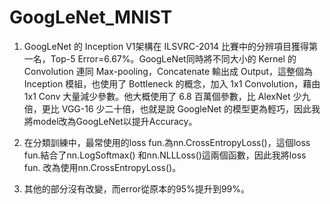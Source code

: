 # GoogLeNet_MNIST
1.	GoogLeNet 的 Inception V1架構在 ILSVRC-2014 比賽中的分辨項目獲得第一名，Top-5 Error=6.67%。GoogLeNet同時將不同大小的 Kernel 的 Convolution 連同 Max-pooling，Concatenate 輸出成 Output，這整個為 Inception 模組，也使用了 Bottleneck 的概念，加入 1x1 Convolution，藉由 1x1 Conv 大量減少參數。他大概使用了 6.8 百萬個參數，比 AlexNet 少九倍，更比 VGG-16 少二十倍，也就是說 GoogleNet 的模型更為輕巧，因此我將model改為GoogLeNet以提升Accuracy。

2.	在分類訓練中，最常使用的loss fun.為nn.CrossEntropyLoss()，這個loss fun.結合了nn.LogSoftmax() 和nn.NLLLoss()這兩個函數，因此我將loss fun. 改為使用nn.CrossEntropyLoss()。

3.	其他的部分沒有改變，而error從原本的95%提升到99%。
